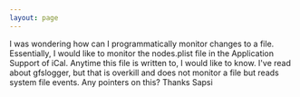 ```yaml
---
layout: page
---
```


I was wondering how can I programmatically monitor changes to a file. Essentially, I would like to monitor the nodes.plist file in the Application Support of iCal. 
Anytime this file is written to, I would like to know. I've read about gfslogger, but that is overkill and does not monitor a file but reads system file events. 
Any pointers on this?
Thanks
Sapsi
